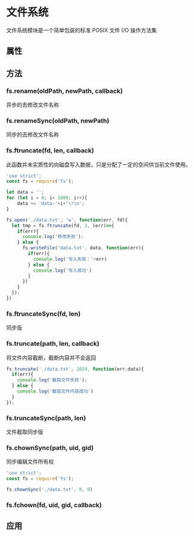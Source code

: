 # 文件系统

文件系统模块是一个简单包装的标准 POSIX 文件 I/O 操作方法集

## 属性





## 方法

### fs.rename(oldPath, newPath, callback)

异步的去修改文件名称

### fs.renameSync(oldPath, newPath)

同步的去修改文件名称

### fs.ftruncate(fd, len, callback)

此函数并未实质性的向磁盘写入数据，只是分配了一定的空间供当前文件使用。

```javascript
'use strict';
const fs = require('fs');

let data = '';
for (let i = 0; i< 1000; i++){
    data += 'data-'+i+'\r\n';
}

fs.open('./data.txt', 'w', function(err, fd){
  let tmp = fs.ftruncate(fd, 2, (err)=>{
    if(err){  
      console.log('修改失败');
    } else {
      fs.writeFile('data.txt', data, function(err){
        if(err){
          console.log('写入失败：'+err)
        } else {
          console.log('写入成功')
        }
      })
    } 
  });
})
```

### fs.ftruncateSync(fd, len)

同步版

### fs.truncate(path, len, callback)

将文件内容截断，截断内容并不会返回

```javascript
fs.truncate('./data.txt', 1024, function(err,data){
  if(err){
    console.log('截取文件失败');
  } else {
    console.log('截取文件内容成功')
  }
});
```

### fs.truncateSync(path, len)

文件截取同步版

### fs.chownSync(path, uid, gid)

同步编辑文件所有权

```javascript
'use strict';
const fs = require('fs');

fs.chownSync('./data.txt', 0, 0)
```

### fs.fchown(fd, uid, gid, callback)





## 应用











